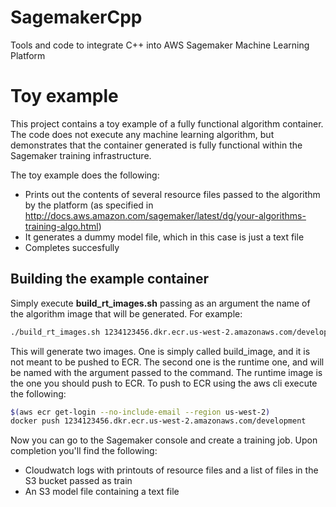 # SagemakerCpp

Tools and code to integrate C++ into AWS Sagemaker Machine Learning Platform

# Toy example

This project contains a toy example of a fully functional algorithm container. The code does not execute any machine learning algorithm, but demonstrates that the container generated is fully functional within the Sagemaker training infrastructure.

The toy example does the following:

* Prints out the contents of several resource files passed to the algorithm by the platform (as specified in http://docs.aws.amazon.com/sagemaker/latest/dg/your-algorithms-training-algo.html)
* It generates a dummy model file, which in this case is just a text file
* Completes succesfully

## Building the example container

Simply execute **build_rt_images.sh** passing as an argument the name of the algorithm image that will be generated. For example:

```bash
./build_rt_images.sh 1234123456.dkr.ecr.us-west-2.amazonaws.com/development
```

This will generate two images. One is simply called build_image, and it is not meant to be pushed to ECR. The second one is the runtime one, and will be named with the argument passed to the command. The runtime image is the one you should push to ECR. To push to ECR using the aws cli execute the following:

```bash
$(aws ecr get-login --no-include-email --region us-west-2)
docker push 1234123456.dkr.ecr.us-west-2.amazonaws.com/development
```

Now you can go to the Sagemaker console and create a training job. Upon completion you'll find the following:

* Cloudwatch logs with printouts of resource files and a list of files in the S3 bucket passed as train
* An S3 model file containing a text file